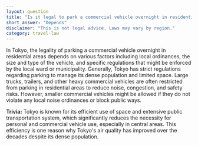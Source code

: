 ```yaml
---
layout: question
title: "Is it legal to park a commercial vehicle overnight in residential areas of Tokyo?"
short_answer: "Depends"
disclaimer: "This is not legal advice. Laws may vary by region."
category: travel-law
---
```

In Tokyo, the legality of parking a commercial vehicle overnight in residential areas depends on various factors including local ordinances, the size and type of the vehicle, and specific regulations that might be enforced by the local ward or municipality. Generally, Tokyo has strict regulations regarding parking to manage its dense population and limited space. Large trucks, trailers, and other heavy commercial vehicles are often restricted from parking in residential areas to reduce noise, congestion, and safety risks. However, smaller commercial vehicles might be allowed if they do not violate any local noise ordinances or block public ways.

**Trivia:** Tokyo is known for its efficient use of space and extensive public transportation system, which significantly reduces the necessity for personal and commercial vehicle use, especially in central areas. This efficiency is one reason why Tokyo's air quality has improved over the decades despite its dense population.
